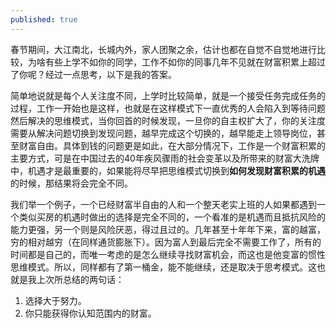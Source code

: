 ```yaml
---
published: true
---
```

春节期间，大江南北，长城内外，家人团聚之余，估计也都在自觉不自觉地进行比较，为啥有些上学不如你的同学，工作不如你的同事几年不见就在财富积累上超过了你呢？经过一点思考，以下是我的答案。

简单地说就是每个人关注度不同，上学时比较简单，就是一个接受任务完成任务的过程，工作一开始也是这样，也就是在这样模式下一直优秀的人会陷入到等待问题然后解决的思维模式，当你回首的时候发现，一旦你的自主权扩大了，你的关注度需要从解决问题切换到发现问题，越早完成这个切换的，越早能走上领导岗位，甚至财富自由。具体到钱的问题更是如此，在大部分情况下，工作是一个财富积累的主要方式，可是在中国过去的40年疾风骤雨的社会变革以及所带来的财富大洗牌中，机遇才是最重要的，如果能将尽早把思维模式切换到**如何发现财富积累的机遇**的时候，那结果将会完全不同。

我们举一个例子，一个已经财富半自由的人和一个整天老实上班的人如果都遇到一个类似买房的机遇时做出的选择是完全不同的，一个看准的是机遇而且抵抗风险的能力更强，另一个则是风险厌恶，得过且过的。几年甚至十年年下来，富的越富，穷的相对越穷（在同样通货膨胀下）。因为富人到最后完全不需要工作了，所有的时间都是自己的，而唯一考虑的是怎么继续寻找财富机会，而这也是他变富的惯性思维模式。所以，同样都有了第一桶金，能不能继续，还是取决于思考模式。这也就是我上次所总结的两句话：
1. 选择大于努力。
2. 你只能获得你认知范围内的财富。

